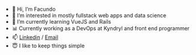 

- 👋 Hi, I’m Facundo
- 👀 I’m interested in mostly fullstack web apps and data science
- 🌱 I’m currently learning VueJS and Rails
- 📊 Currently working as a DevOps at Kyndryl and front end programmer
- 📫 [Linkedin](https://www.linkedin.com/in/facundoma/) / [Email](mailto:facu_martinez98@hotmail.com) 
- 😇 I like to keep things simple
<!---
facundomartinezabeldano/facundomartinezabeldano is a ✨ special ✨ repository because its `README.md` (this file) appears on your GitHub profile.
You can click the Preview link to take a look at your changes.
--->
